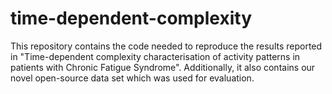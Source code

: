 # time-dependent-complexity
This repository contains the code needed to reproduce the results reported in "Time-dependent complexity characterisation of activity patterns in patients with Chronic Fatigue Syndrome". Additionally, it also contains our novel open-source data set which was used for evaluation.
